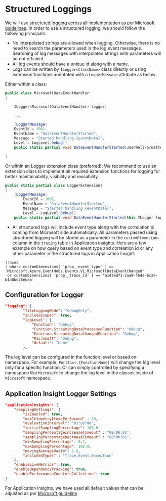 # Structured Loggings

We will use structured logging across all implementation as per [Microsoft guidelines](https://learn.microsoft.com/en-us/dotnet/core/extensions/logging?tabs=command-line#log-message-template).
In order to use a structured logging, we should follow the following principals:

- No interpolated strings are allowed when logging. Otherwise, there is no need to search the parameters used in the log event messages.
Searching of log messages with interpolated strings with parameters will be not efficient.
- All log events should have a unique id along with a name.
- Logs can be written by `ILogger<ClassName>` class directly or using extension functions annotated with a `LoggerMessage` attribute as below:

Either within a class:

```C#
public class MicrosoftDataEventHandler
{

    ILogger<MicrosoftDataEventHandler> logger;

    ...

    [LoggerMessage(
    EventId = 1001,
    EventName = "DataEventHandlerStarted",
    Message = "Started handling {eventData}",
    Level = LogLevel.Debug)]
    public static partial void DataEventHandlerStarted(JsonWellFormatter<MicrosoftDataEventChanged> eventData);

}
```

Or within an Logger extension class (preferred):
We recommend to use an extension class to implement all required extension functions for logging for better maintainability, visibility
and reusability.

```C#
public static partial class LoggerExtensions
{
    [LoggerMessage(
        EventId = 1001,
        EventName = "DataEventHandlerStarted",
        Message = "Started handling {eventData}",
        Level = LogLevel.Debug)]
    public static partial void DataEventHandlerStarted(this ILogger logger, JsonWellFormatter<MicrosoftDataEventChanged> eventData);

```

- All structured logs will include event type along with the correlation id coming from Microsoft side automatically.
All parameters passed using structured logging will be stored as a parameter in the `customDimensions` column in the `tracing` table in Application insights.
Here are a few example on how query based on event type and correlation id or any other parameter in the structured logs in Application Insight:

```kql
traces 
| where customDimensions[ 'prop__event_type' ] == 'Microsoft.Azure.EventHubs.Events.V1.MicrosoftDataEventChanged'
 or customDimensions[ 'prop__trace_id' ] == 'a143ed71-2aa9-4b4a-bc2e-b1d8be78ebeb'
```

## Configuration for Logger

```json
"logging": {
        "fileLoggingMode": "debugOnly",
        "includeScopes": true,
        "logLevel": {
            "Function": "Debug",
            "Function.StreamingDataProcessedFunction": "Debug",
            "Function.StreamingDataChangedFunction": "Debug",
            "Microsoft": "Debug",
            "default": "None"
        },
```

The log level can be configured in the function level or based on namespace. For example, `Function.{FunctionName}`
will change the log level only for a specific function.
Or can simply controlled by specifying a namespace like `Microsoft` to change the log level in the classes inside of `Microsoft` namespace.

## Application Insight Logger Settings

```json
"applicationInsights": {
    "samplingSettings": {
        "isEnabled": true,
        "maxTelemetryItemsPerSecond" : 20,
        "evaluationInterval": "01:00:00",
        "initialSamplingPercentage": 100.0, 
        "samplingPercentageIncreaseTimeout" : "00:00:01",
        "samplingPercentageDecreaseTimeout" : "00:00:01",
        "minSamplingPercentage": 0.1,
        "maxSamplingPercentage": 100.0,
        "movingAverageRatio": 1.0,
        "includedTypes" : "Trace,Event,Exception"
    },
    "enableLiveMetrics": true,
    "enableDependencyTracking": true,
    "enablePerformanceCountersCollection": true
}
```

For Application Insights, we have used all default values that can be adjusted as per
[Microsoft guideline](https://learn.microsoft.com/en-us/azure/azure-functions/functions-host-json#applicationinsightssamplingsettings)
